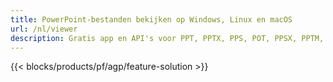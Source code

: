 ```yaml
---
title: PowerPoint-bestanden bekijken op Windows, Linux en macOS
url: /nl/viewer
description: Gratis app en API's voor PPT, PPTX, PPS, POT, PPSX, PPTM, PPSM, POTX, POTM en ODP Viewer
---
```


{{< blocks/products/pf/agp/feature-solution >}} 

